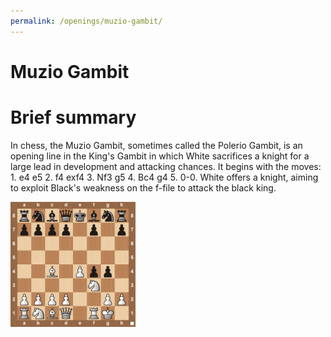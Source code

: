 ```yaml
---
permalink: /openings/muzio-gambit/
---
```

Muzio Gambit
============

# Brief summary


In chess, the Muzio Gambit, sometimes called the Polerio Gambit, is an opening line in the King's Gambit in which White sacrifices a knight for a large lead in development and attacking chances. It begins with the moves: 1. e4 e5 2. f4 exf4 3. Nf3 g5 4. Bc4 g4 5. 0-0. White offers a knight, aiming to exploit Black's weakness on the f-file to attack the black king.

<img src="/img/Muzio Gambit.jpg" width="200"/>
